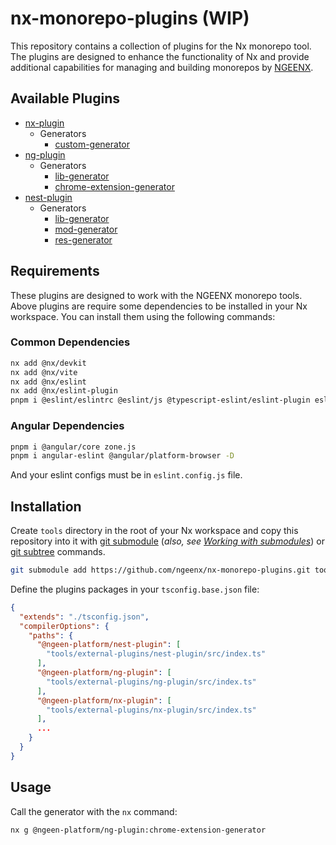 # nx-monorepo-plugins (WIP)

This repository contains a collection of plugins for the Nx monorepo tool. The plugins are designed to enhance the functionality of Nx and provide additional capabilities for managing and building monorepos by [NGEENX](https://github.com/ngeenx).

## Available Plugins

- [nx-plugin](./nx-plugin/)
  - Generators
    - [custom-generator](./nx-plugin/src/generators/custom-generator)
- [ng-plugin](./ng-plugin/)
  - Generators
    - [lib-generator](./ng-plugin/src/generators/lib-generator)
    - [chrome-extension-generator](./ng-plugin/src/generators/chrome-extension-generator/README.md)
- [nest-plugin](./nest-plugin/)
  - Generators
    - [lib-generator](./nest-plugin/src/generators/lib-generator)
    - [mod-generator](./nest-plugin/src/generators/mod-generator)
    - [res-generator](./nest-plugin/src/generators/res-generator)

## Requirements

These plugins are designed to work with the NGEENX monorepo tools. Above plugins are require some dependencies to be installed in your Nx workspace. You can install them using the following commands:

### Common Dependencies

```bash
nx add @nx/devkit
nx add @nx/vite
nx add @nx/eslint
nx add @nx/eslint-plugin
pnpm i @eslint/eslintrc @eslint/js @typescript-eslint/eslint-plugin eslint-plugin-unused-imports jsonc-eslint-parser -D
```

### Angular Dependencies

```bash
pnpm i @angular/core zone.js
pnpm i angular-eslint @angular/platform-browser -D
```

And your eslint configs must be in `eslint.config.js` file.

## Installation

Create `tools` directory in the root of your Nx workspace and copy this repository into it with [git submodule](https://git-scm.com/docs/git-submodule) (*also, see [Working with submodules](https://github.blog/open-source/git/working-with-submodules/)*) or [git subtree](https://www.atlassian.com/git/tutorials/git-subtree) commands.

```bash
git submodule add https://github.com/ngeenx/nx-monorepo-plugins.git tools/external-plugins
```

Define the plugins packages in your `tsconfig.base.json` file:

```json
{
  "extends": "./tsconfig.json",
  "compilerOptions": {
    "paths": {
      "@ngeen-platform/nest-plugin": [
        "tools/external-plugins/nest-plugin/src/index.ts"
      ],
      "@ngeen-platform/ng-plugin": [
        "tools/external-plugins/ng-plugin/src/index.ts"
      ],
      "@ngeen-platform/nx-plugin": [
        "tools/external-plugins/nx-plugin/src/index.ts"
      ],
      ...
    }
  }
}
```

## Usage

Call the generator with the `nx` command:

```bash
nx g @ngeen-platform/ng-plugin:chrome-extension-generator
```
